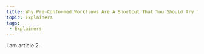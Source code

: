 ```yaml
---
title: Why Pre-Conformed Workflows Are A Shortcut That You Should Try To Avoid
topic: Explainers
tags:
 - Explainers
---
```


I am article 2.
